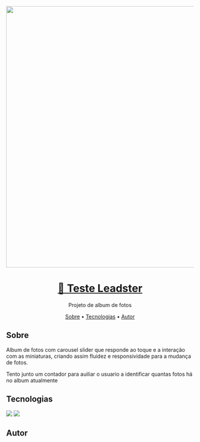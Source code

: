 <div align="center">
 <img src="https://user-images.githubusercontent.com/86363103/145705753-1fca29ec-ab99-47a5-8ba9-c0200ac05d80.gif" width="700px" />
</div>
<h1 align="center">
    <a href="https://pt-br.reactjs.org/">🔗 Teste Leadster</a>
</h1>
<p align="center">Projeto de album de fotos</p>
<p align="center">
 <a href="#sobre">Sobre</a> •
 <a href="#tecnologias">Tecnologias</a> •
 <a href="#autor">Autor</a>
</p>

<h2 id="sobre">Sobre</h2>
<p>Album de fotos com carousel slider que responde ao toque e a interação com as miniaturas, criando assim fluidez e responsividade para a mudança de fotos.</p>
<p>Tento junto um contador para auiliar o usuario a identificar quantas fotos há no album atualmente<p>
 
<h2 id="tecnologias">Tecnologias</h2>
<img src="https://img.shields.io/static/v1?label=React&message=Native&color=7159c1&style=for-the-badge&logo=react"/>
<img src="https://img.shields.io/static/v1?label=Pexels&message=Api&color=34CAA3&style=for-the-badge&logo=pexels"/>

<h2 id="autor">Autor</h2>
